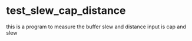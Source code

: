 # test_slew_cap_distance
this is a program to measure the buffer slew and distance
input is cap and slew
